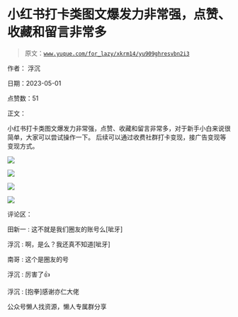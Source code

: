 # 小红书打卡类图文爆发力非常强，点赞、收藏和留言非常多

> 原文：[`www.yuque.com/for_lazy/xkrm14/yu909ghresvbn2i3`](https://www.yuque.com/for_lazy/xkrm14/yu909ghresvbn2i3)



作者： 浮沉



日期：2023-05-01



点赞数：51



正文：



小红书打卡类图文爆发力非常强，点赞、收藏和留言非常多，对于新手小白来说很简单，大家可以尝试操作一下。 后续可以通过收费社群打卡变现，接广告变现等变现方式。



![](img/a4d35542b7d6af3c901c9c08928d6a47.png)  

![](img/952c25a686f87ba928b05af807984a91.png)



![](img/291626f75509b203292cf0468165eebe.png)



![](img/ecb951816cd7a3f028aa88e22a50e14b.png)  

评论区：



田新一 : 这不就是我们圈友的账号么[呲牙]



浮沉 : 啊，是么？我还真不知道[呲牙]



南哥 : 这个是圈友的号



浮沉 : 厉害了👍



浮沉 : [抱拳]感谢亦仁大佬



公众号懒人找资源，懒人专属群分享

